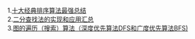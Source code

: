 1.[十大经典排序算法最强总结](https://www.cnblogs.com/guoyaohua/p/8600214.html)  
2.[二分查找法的实现和应用汇总](https://www.cnblogs.com/ider/archive/2012/04/01/binary_search.html)  
3.[图的遍历（搜索）算法（深度优先算法DFS和广度优先算法BFS)](https://www.cnblogs.com/kubixuesheng/p/4399705.html)  
